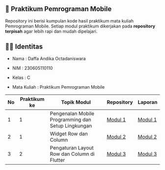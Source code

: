 ##  📱 Praktikum Pemrograman Mobile

Repository ini berisi kumpulan kode hasil praktikum mata kuliah Pemrograman Mobile. Setiap modul praktikum dikerjakan pada **repository terpisah** agar lebih rapi dan mudah dipelajari.

## 👨‍💻 Identitas

- Nama : Daffa Andika Octadaniswara 

- NIM : 230605110110

- Kelas : C

- Mata Kuliah : Praktikum Pemrograman Mobile

| No  | Praktikum ke | Topik Modul  | Repository | Laporan |
| ------------ | ------------ | ------------ | ------------ | ------------ |
| 1 | 1 | Pengenalan Mobile Programming dan Setup Lingkungan | [Modul 1](https://github.com/Dapaaw/PrakMobileeeee/tree/main "Modul 1") | [Modul 1](https://drive.google.com/file/d/1uAAz2BpoL02oAFHKVckJ_D_ybj6doVzp/view?usp=drive_link "Modul 1") | 
| 2 | 1 | Widget Row dan Column | [Modul 2](https://github.com/Dapaaw/Modul-2 "Modul 2") | [Modul 2](https://drive.google.com/file/d/1aVrI_zHUbiHd7i9og0th1osQUB0GIEcB/view?usp=drive_link "Modul 2") |
| 3 | 2 | Pengaturan Layout Row dan Column di Flutter | [Modul 3](https://github.com/Dapaaw/Modul-3 "Modul 3") | [Modul 3](https://drive.google.com/file/d/1jfUvYLyM3VrpnuBSxTirXeOZWn7YJDou/view?usp=drive_link "Modul 3") |



